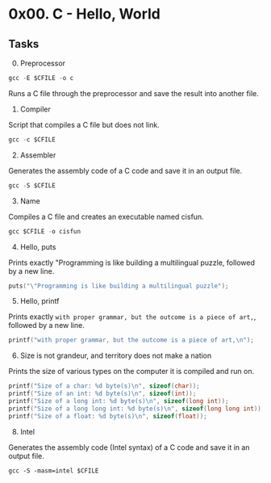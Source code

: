 # 0x00. C - Hello, World

## Tasks

0. Preprocessor

```c
gcc -E $CFILE -o c
```

Runs a C file through the preprocessor and save the result into another file.

1. Compiler

Script that compiles a C file but does not link.

```c
gcc -c $CFILE
```

2. Assembler

Generates the assembly code of a C code and save it in an output file.

```c
gcc -S $CFILE
```

3. Name

Compiles a C file and creates an executable named cisfun.

```c
gcc $CFILE -o cisfun
```

4. Hello, puts

Prints exactly "Programming is like building a multilingual puzzle, followed by a new line.

```c
puts("\"Programming is like building a multilingual puzzle");
```

5. Hello, printf

Prints exactly `with proper grammar, but the outcome is a piece of art,`, followed by a new line.

```c
printf("with proper grammar, but the outcome is a piece of art,\n");
```

6. Size is not grandeur, and territory does not make a nation

Prints the size of various types on the computer it is compiled and run on.

```c
printf("Size of a char: %d byte(s)\n", sizeof(char));
printf("Size of an int: %d byte(s)\n", sizeof(int));
printf("Size of a long int: %d byte(s)\n", sizeof(long int));
printf("Size of a long long int: %d byte(s)\n", sizeof(long long int));
printf("Size of a float: %d byte(s)\n", sizeof(float));
```

8. Intel

Generates the assembly code (Intel syntax) of a C code and save it in an output file.

`gcc -S -masm=intel $CFILE`


